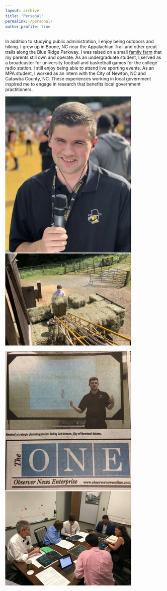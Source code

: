 ```yaml
---
layout: archive
title: "Personal"
permalink: /personal/
author_profile: true
---
```


In addition to studying public administration, I enjoy being outdoors and hiking. I grew up in Boone, NC near the Appalachian Trail and other great trails along the Blue Ridge Parkway. I was raised on a small [family farm](https://www.facebook.com/profile.php?id=100064850944088) that my parents still own and operate. As an undergraduate student, I served as a broadcaster for university football and basketball games for the college radio station. I still enjoy being able to attend live sporting events. As an MPA student, I worked as an intern with the City of Newton, NC and Catawba County, NC. These experiences working in local government inspired me to engage in research that benefits local government practitioners.  


<img src="/images/IMG_2365.jpeg" width="400" /> <img src="/images/IMG_2364.jpeg" width="400"/> 

<img src="/images/IMG_1814.jpeg" width="400" /> <img src="/images/3.jpg" width="400"/> 
